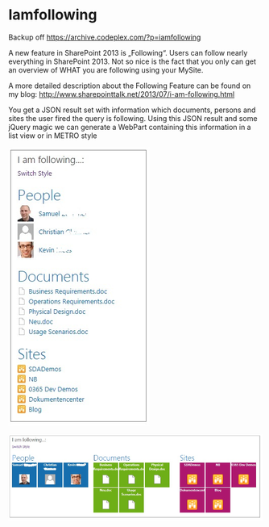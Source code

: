 # Iamfollowing
Backup off https://archive.codeplex.com/?p=iamfollowing


A new feature in SharePoint 2013 is „Following“. Users can follow nearly everything in SharePoint 2013. Not so nice is the fact that you only can get an overview of WHAT you are following using your MySite. 

A more detailed description about the Following Feature can be found on my blog: http://www.sharepointtalk.net/2013/07/i-am-following.html

You get a JSON result set with information which documents, persons and sites the user fired the query is following.
Using this JSON result and some jQuery magic we can generate a WebPart containing this information in a list view or in METRO style

![following1](following1.png)

![following2](following2.png)
